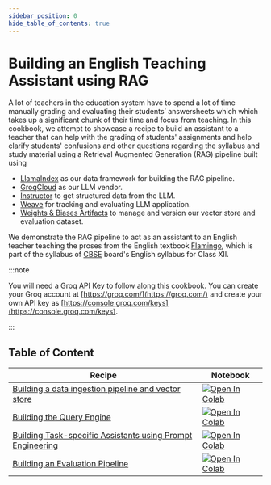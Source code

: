 ```yaml
---
sidebar_position: 0
hide_table_of_contents: true
---
```


# Building an English Teaching Assistant using RAG

A lot of teachers in the education system have to spend a lot of time manually grading and evaluating their students’ answersheets which which takes up a significant chunk of their time and focus from teaching. In this cookbook, we attempt to showcase a recipe to build an assistant to a teacher that can help with the grading of students' assignments and help clarify students' confusions and other questions regarding the syllabus and study material using a Retrieval Augmented Generation (RAG) pipeline built using

- [LlamaIndex](https://www.llamaindex.ai/) as our data framework for building the RAG pipeline.
- [GroqCloud](https://groq.com/) as our LLM vendor.
- [Instructor](https://python.useinstructor.com/) to get structured data from the LLM.
- [Weave](https://wandb.github.io/weave/) for tracking and evaluating LLM application.
- [Weights & Biases Artifacts](https://docs.wandb.ai/guides/artifacts) to manage and version our vector store and evaluation dataset.

We demonstrate the RAG pipeline to act as an assistant to an English teacher teaching the proses from the English textbook [Flamingo](https://ncert.nic.in/textbook.php?lefl1=0-13), which is part of the syllabus of [CBSE](https://www.cbse.gov.in/) board's English syllabus for Class XII.

:::note

You will need a Groq API Key to follow along this cookbook. You can create your Groq account at [https://groq.com/](https://groq.com/) and create your own API key as [https://console.groq.com/keys](https://console.groq.com/keys).

:::

## Table of Content

| Recipe | Notebook |
|---|---|
| [Building a data ingestion pipeline and vector store](./vector_index.md) | [![Open In Colab](https://colab.research.google.com/assets/colab-badge.svg)](https://colab.research.google.com/github/wandb/weave/blob/master/docs/docs/guides/cookbooks/llamaindex_rag_ncert/notebooks/00_vector_index.ipynb) |
| [Building the Query Engine](./vector_index.md) | [![Open In Colab](https://colab.research.google.com/assets/colab-badge.svg)](https://colab.research.google.com/github/wandb/weave/blob/master/docs/docs/guides/cookbooks/llamaindex_rag_ncert/notebooks/01_rag_engine.ipynb) |
| [Building Task-specific Assistants using Prompt Engineering](./vector_index.md) | [![Open In Colab](https://colab.research.google.com/assets/colab-badge.svg)](https://colab.research.google.com/github/wandb/weave/blob/master/docs/docs/guides/cookbooks/llamaindex_rag_ncert/notebooks/03_prompt_engineering.ipynb) |
| [Building an Evaluation Pipeline](./evaluation.md) | [![Open In Colab](https://colab.research.google.com/assets/colab-badge.svg)](https://colab.research.google.com/github/wandb/weave/blob/master/docs/docs/guides/cookbooks/llamaindex_rag_ncert/notebooks/04_evaluation.ipynb) |
